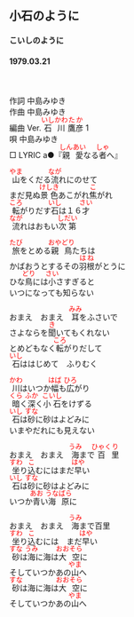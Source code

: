 <style type="text/css">
	ruby{
	    ruby-position: over;
	}
	ruby > rt{font-size: 12px;color:red;}
	p{font:16px;font-size: '楷体'}
</style>
## 小石のように
#### こいしのように
#### 1979.03.21
　

作詞  中島みゆき  
作曲  中島みゆき  
編曲 </rb><rp>(</rp><rt>Ver.</rt><rp>)</rp></ruby>  <ruby><rb>石川</rb><rp>(</rp><rt>いしかわ</rt><rp>)</rp></ruby><ruby><rb>鷹彦</rb><rp>(</rp><rt>たか</rt><rp>)</rp></ruby> </rb><rp>(</rp><rt>1</rt><rp>)</rp></ruby>  
唄    中島みゆき  
□ LYRIC </rb><rp>(</rp><rt>a</rt><rp>)</rp></ruby>●『<ruby><rb>親愛</rb><rp>(</rp><rt>しんあい</rt><rp>)</rp></ruby>なる<ruby><rb>者</rb><rp>(</rp><rt>しゃ</rt><rp>)</rp></ruby>へ』 


<ruby><rb>山</rb><rp>(</rp><rt>やま</rt><rp>)</rp></ruby>をくだる<ruby><rb>流</rb><rp>(</rp><rt>なが</rt><rp>)</rp></ruby>れにのせて  
まだ見ぬ<ruby><rb>景色</rb><rp>(</rp><rt>けしき</rt><rp>)</rp></ruby>あこがれ<ruby><rb>焦</rb><rp>(</rp><rt>こ</rt><rp>)</rp></ruby>がれ  
<ruby><rb>転</rb><rp>(</rp><rt>ころ</rt><rp>)</rp></ruby>がりだす<ruby><rb>石</rb><rp>(</rp><rt>いし</rt><rp>)</rp></ruby>は１６<ruby><rb>才</rb><rp>(</rp><rt>さい</rt><rp>)</rp></ruby>  
<ruby><rb>流</rb><rp>(</rp><rt>なが</rt><rp>)</rp></ruby>れはおもい<ruby><rb>次第</rb><rp>(</rp><rt>しだい</rt><rp>)</rp></ruby>  
  
<ruby><rb>旅</rb><rp>(</rp><rt>たび</rt><rp>)</rp></ruby>をとめる<ruby><rb>親鳥</rb><rp>(</rp><rt>おやどり</rt><rp>)</rp></ruby>たちは  
かばおうとするその<ruby><rb>羽根</rb><rp>(</rp><rt>はね</rt><rp>)</rp></ruby>がとうに  
ひな<ruby><rb>鳥</rb><rp>(</rp><rt>どり</rt><rp>)</rp></ruby>には<ruby><rb>小</rb><rp>(</rp><rt>さい</rt><rp>)</rp></ruby>さすぎると  
いつになっても知らない  
  
おまえ　おまえ　<ruby><rb>耳</rb><rp>(</rp><rt>みみ</rt><rp>)</rp></ruby>をふさいで  
さよならを<ruby><rb>聞</rb><rp>(</rp><rt>き</rt><rp>)</rp></ruby>いてもくれない  
とめどもなく<ruby><rb>転</rb><rp>(</rp><rt>ころ</rt><rp>)</rp></ruby>がりだして  
<ruby><rb>石</rb><rp>(</rp><rt>いし</rt><rp>)</rp></ruby>ははじめて　ふりむく  
  
<ruby><rb>川</rb><rp>(</rp><rt>かわ</rt><rp>)</rp></ruby>はいつか<ruby><rb>幅</rb><rp>(</rp><rt>はば</rt><rp>)</rp></ruby>も<ruby><rb>広</rb><rp>(</rp><rt>ひろ</rt><rp>)</rp></ruby>がり  
<ruby><rb>暗</rb><rp>(</rp><rt>くら</rt><rp>)</rp></ruby>く<ruby><rb>深</rb><rp>(</rp><rt>ふか</rt><rp>)</rp></ruby>く<ruby><rb>小石</rb><rp>(</rp><rt>こいし</rt><rp>)</rp></ruby>をけずる  
<ruby><rb>石</rb><rp>(</rp><rt>いし</rt><rp>)</rp></ruby>は<ruby><rb>砂</rb><rp>(</rp><rt>すな</rt><rp>)</rp></ruby>に砂はよどみに  
いまやだれにも見えない  
  
おまえ　おまえ　<ruby><rb>海</rb><rp>(</rp><rt>うみ</rt><rp>)</rp></ruby>まで<ruby><rb>百</rb><rp>(</rp><rt>ひゃく</rt><rp>)</rp></ruby><ruby><rb>里</rb><rp>(</rp><rt>り</rt><rp>)</rp></ruby>  
<ruby><rb>坐</rb><rp>(</rp><rt>すわ</rt><rp>)</rp></ruby>り<ruby><rb>込</rb><rp>(</rp><rt>こ</rt><rp>)</rp></ruby>むにはまだ<ruby><rb>早</rb><rp>(</rp><rt>はや</rt><rp>)</rp></ruby>い  
<ruby><rb>石</rb><rp>(</rp><rt>いし</rt><rp>)</rp></ruby>は<ruby><rb>砂</rb><rp>(</rp><rt>すな</rt><rp>)</rp></ruby>に砂はよどみに  
いつか<ruby><rb>青</rb><rp>(</rp><rt>あお</rt><rp>)</rp></ruby>い<ruby><rb>海原</rb><rp>(</rp><rt>うなばら</rt><rp>)</rp></ruby>に  
  
おまえ　おまえ　<ruby><rb>海</rb><rp>(</rp><rt>うみ</rt><rp>)</rp></ruby>まで百里  
<ruby><rb>坐</rb><rp>(</rp><rt>すわ</rt><rp>)</rp></ruby>り<ruby><rb>込</rb><rp>(</rp><rt>こ</rt><rp>)</rp></ruby>むには　まだ<ruby><rb>早</rb><rp>(</rp><rt>はや</rt><rp>)</rp></ruby>い  
<ruby><rb>砂</rb><rp>(</rp><rt>すな</rt><rp>)</rp></ruby>は<ruby><rb>海</rb><rp>(</rp><rt>うみ</rt><rp>)</rp></ruby>に海は<ruby><rb>大空</rb><rp>(</rp><rt>おおそら</rt><rp>)</rp></ruby>に  
そしていつかあの<ruby><rb>山</rb><rp>(</rp><rt>やま</rt><rp>)</rp></ruby>へ  
<ruby><rb>砂</rb><rp>(</rp><rt>すな</rt><rp>)</rp></ruby>は海に海は<ruby><rb>大空</rb><rp>(</rp><rt>おおそら</rt><rp>)</rp></ruby>に  
そしていつかあの<ruby><rb>山</rb><rp>(</rp><rt>やま</rt><rp>)</rp></ruby>へ  